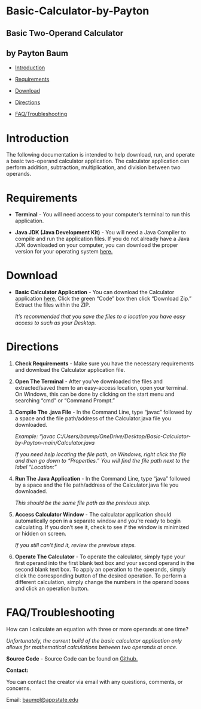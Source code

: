 # Basic-Calculator-by-Payton
Basic Two-Operand Calculator
----------------------------

by Payton Baum
--------------

*   [Introduction](#Introduction)
  
*   [Requirements](#Requirements)
  
*   [Download](#Download)
  
*   [Directions](#Directions)
  
*   [FAQ/Troubleshooting](#FAQ)

Introduction
============

The following documentation is intended to help download, run, and operate a basic two-operand calculator application. The calculator application can perform addition, subtraction, multiplication, and division between two operands.

Requirements
============

*   **Terminal** - You will need access to your computer’s terminal to run this application.
    
*   **Java JDK (Java Development Kit)** - You will need a Java Compiler to compile and run the application files. If you do not already have a Java JDK downloaded on your computer, you can download the proper version for your operating system [here.](https://www.oracle.com/java/technologies/downloads/)
    

Download
========

*   **Basic Calculator Application** - You can download the Calculator application [here.](https://github.com/BaumAppState/Basic-Calculator-by-Payton.git) Click the green “Code” box then click “Download Zip.” Extract the files within the ZIP.
    
    _It’s recommended that you save the files to a location you have easy access to such as your Desktop._
    

Directions
==========

1.  **Check Requirements** - Make sure you have the necessary requirements and download the Calculator application file.
    
      
    
2.  **Open The Terminal** - After you’ve downloaded the files and extracted/saved them to an easy-access location, open your terminal. On Windows, this can be done by clicking on the start menu and searching “cmd” or “Command Prompt.”
    
      
    
3.  **Compile The .java File** - In the Command Line, type “javac” followed by a space and the file path/address of the Calculator.java file you downloaded.
    
    _Example: “javac C:/Users/baump/OneDrive/Desktop/Basic-Calculator-by-Payton-main/Calculator.java_
    
    _If you need help locating the file path, on Windows, right click the file and then go down to “Properties.” You will find the file path next to the label “Location:”_
    
      
    
4.  **Run The Java Application** - In the Command Line, type “java” followed by a space and the file path/address of the Calculator.java file you downloaded.
    
    _This should be the same file path as the previous step._
    
      
    
5.  **Access Calculator Window** - The calculator application should automatically open in a separate window and you’re ready to begin calculating. If you don’t see it, check to see if the window is minimized or hidden on screen.
    
    _If you still can’t find it, review the previous steps._
    
      
    
6.  **Operate The Calculator** - To operate the calculator, simply type your first operand into the first blank text box and your second operand in the second blank text box. To apply an operation to the operands, simply click the corresponding button of the desired operation. To perform a different calculation, simply change the numbers in the operand boxes and click an operation button.
    
      
    

FAQ/Troubleshooting
===================

How can I calculate an equation with three or more operands at one time?

_Unfortunately, the current build of the basic calculator application only allows for mathematical calculations between two operands at once._

**Source Code** - Source Code can be found on [Github.](https://github.com/BaumAppState/Basic-Calculator-by-Payton.git)

**Contact:**

You can contact the creator via email with any questions, comments, or concerns.  
  
Email: baumpl@appstate.edu
